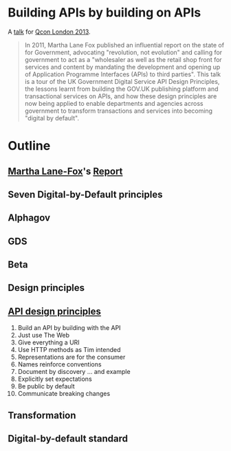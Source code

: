 # Building APIs by building on APIs

A [talk](http://qconlondon.com/london-2013/presentation/Building%20APIs%20by%20building%20on%20APIs) for [Qcon London 2013](http://qconlondon.com/london-2013).

> In 2011, Martha Lane Fox published an influential report on the state of for Government, advocating "revolution, not evolution" and calling for government to act as a "wholesaler as well as the retail shop front for services and content by mandating the development and opening up of Application Programme Interfaces (APls) to third parties". This talk is a tour of the UK Government Digital Service API Design Principles, the lessons learnt from building the GOV.UK publishing platform and transactional services on APIs, and how these design principles are now being applied to enable departments and agencies across government to transform transactions and services into becoming "digital by default".

# Outline
## [Martha Lane-Fox](http://en.wikipedia.org/wiki/Martha_Lane_Fox)'s [Report](https://www.gov.uk/government/news/digital-by-default-proposed-for-government-services)
## Seven Digital-by-Default principles
## Alphagov
## GDS
## Beta
## Design principles
## [API design principles](http://alphagov.github.com/api-design-principles/)
1. Build an API by building with the API
2. Just use The Web
3. Give everything a URI
4. Use HTTP methods as Tim intended
5. Representations are for the consumer
6. Names reinforce conventions
7. Document by discovery … and example
8. Explicitly set expectations
9. Be public by default
10. Communicate breaking changes
## Transformation
## Digital-by-default standard
